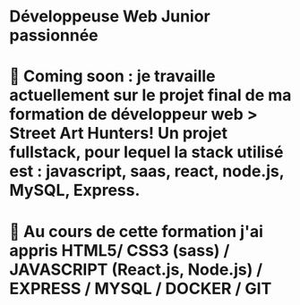 # Développeuse Web Junior passionnée 
# 🔭 Coming soon : je travaille actuellement sur le projet final de ma formation de développeur web > Street Art Hunters! Un projet fullstack, pour lequel la stack utilisé est : javascript, saas, react, node.js, MySQL, Express.
# 🌱 Au cours de cette formation j'ai appris HTML5/ CSS3 (sass) / JAVASCRIPT (React.js, Node.js) / EXPRESS / MYSQL / DOCKER / GIT 


<!--
**LeslieCore34/LeslieCore34** is a ✨ _special_ ✨ repository because its `README.md` (this file) appears on your GitHub profile.

Here are some ideas to get you started:


- 🌱 I’m currently learning ...
- 👯 I’m looking to collaborate on ...
- 🤔 I’m looking for help with ...
- 💬 Ask me about ...
- 📫 How to reach me: ...
- 😄 Pronouns: ...
- ⚡ Fun fact: ...
-->
